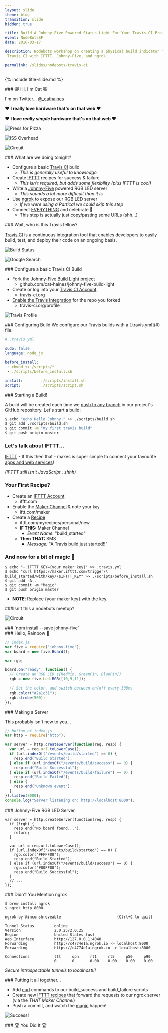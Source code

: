 ```yaml
---
layout: slide
theme: blog
transition: slide
hidden: true

title: Build A Johnny-Five Powered Status Light For Your Travis CI Project
event: NodeBotsSF
date: 2016-03-17

description: Nodebots workshop on creating a physical build indicator for
 Travis CI with IFTTT, Johnny-Five, and ngrok.

permalink: /slides/nodebots-travis-ci
---
```


{% include title-slide.md %}
<section data-markdown>
### 😸 Hi, I'm Cat 😸

I'm on Twitter... [@_cathaines](https://twitter.com/_cathaines)

**♥️ I really love hardware that's on that web ♥️**

</section>

<section data-markdown>

**♥️ I love *really simple* hardware that's on that web ♥️**

</section>

<section data-markdown>

![Press for Pizza](../../assets/imgs/slides/nodebots-travis-ci/imp-button.jpeg)

</section>

<section data-markdown>

![ISS Overhead](../../assets/imgs/slides/nodebots-travis-ci/iss-overhead.jpeg)

</section>

<section data-markdown>

![Circuit](../../assets/imgs/slides/nodebots-travis-ci/circuit.jpeg)

</section>

<section data-markdown>
### What are we doing tonight?

- Configure a basic [Travis CI](https://travis-ci.org) build
    + *This is generally useful to knowledge*
- Create [IFTTT](https://ifttt.com) recipes for success & failure
    + *This isn't required, but adds some flexibility (plus IFTTT is cool)*
- Write a [Johnny-Five](https://github.com/rwaldron/johnny-five) powered RGB LED server
    + *This sounds a lot more difficult than it is*
- Use [ngrok](https://ngrok.com) to expose our RGB LED server
    + *If we were using a Partical we could skip this step*
- Connect [EVERYTHING](#) and celebrate 🎉
    + This step is actually just copy/pasting some URLs (shh...)

</section>


<section data-markdown class="plain">
### Wait, who is this Travis fellow?

[Travis CI](https://travis-ci.org) is a continuous integration tool that enables developers to easily build, test, and deploy their code on an ongoing basis.

![Build Status](../../assets/imgs/slides/nodebots-travis-ci/build-passing.svg)

</section>

<section data-markdown class="plain">

![Google Search](../../assets/imgs/slides/nodebots-travis-ci/google.png)

</section>

<section data-markdown>
### Configure a basic Travis CI Build

- Fork the [Johnny-Five Build Light](https://github.com/cat-haines/johnny-five-build-light) project
  + github.com/cat-haines/johnny-five-build-light
- Create or log into your [Travis CI Account](https://travis-ci.org)
  + travis-ci.org
- [Enable the Travis Integration](https://travis-ci.org/profile) for the repo you forked
  + travis-ci.org/profile

</section>

<section data-markdown>

![Travis Profile](../../assets/imgs/slides/nodebots-travis-ci/travis-profile.png)

</section>

<section data-markdown>
### Configuring Build
We configure our Travis builds with a [.travis.yml](#) file:

```yml
# .travis.yml

sudo: false
language: node_js

before_install:
 - chmod +x /scripts/*
 - ./scripts/before_install.sh

install:        ./scripts/install.sh
script:         ./scripts/script.sh
```

</section>

<section data-markdown>
### Starting a Build!

A build will be created each time we [push to any branch](#) in our project's GitHub repository. Let's start a build:

```bash
$ echo "echo Hello Johnny!" >> ./scripts/build.sh
$ git add ./scripts/build.sh
$ git commit -m "my first travis build"
$ git push origin master
```

</section>

<section data-markdown>

### Let's talk about IFTTT...

[IFTTT](http://ifttt.com) - If this then that - makes is super simple to connect your favourite [apps and web services](https://ifttt.com/channels)!

*(IFTTT still isn't JavaScript.. shhh)*

</section>

<section data-markdown>

### Your First Recipe?

- Create an [IFTTT Account](http://ifttt.com)
  + iffft.com
- Enable the [Maker Channel](http://ifttt.com/maker) & note your `key`
  + iftt.com/maker
- Create a [Recipe](https://ifttt.com/myrecipes/personal/new)
  + ifttt.com/myrecipes/personal/new
  + **IF THIS:** Maker Channel
    + *Event Name:* "build_started"
  + **Then THAT:** SMS
    + *Message:* "A Travis build just started!!"

</section>

<section data-markdown>

### And now for a bit of magic 🎩

```
$ echo "- IFTTT_KEY={your maker key}" >> .travis.yml
$ echo "curl https://maker.ifttt.com/trigger/\
build_started/with/key/\$IFTTT_KEY" >> ./scripts/before_install.sh
$ git add -A .
$ git commit -m "Magic"
$ git push origin master
```

* **NOTE**: Replace {your maker key} with the key.

</section>

<section data-markdown>

###Isn't this a nodebots meetup?

</section>

<section data-markdown>

![Circuit](../../assets/imgs/slides/nodebots-travis-ci/circuit.jpeg)

</section>

<section data-markdown>
### `npm install --save johnny-five`

</section>

<section data-markdown>
### Hello, Rainbow 🌈

```js
// index.js
var five = require("johnny-five");
var board = new five.Board();

var rgb;

board.on("ready", function() {
  // Create an RGB LED ([RedPin, GreenPin, BluePin])
  rgb = new five.Led.RGB([10,9,11]);

  // Set the color, and switch between on/off every 500ms
  rgb.color("#2a1c31");
  rgb.strobe(500);
});
```

</section>

<section data-markdown>
### Making a Server

This probably isn't new to you...
```js
// bottom of index.js
var http = require("http");

var server = http.createServer(function(req, resp) {
  var url = req.url.toLowerCase();
  if (url.indexOf("/events/build/started") == 0) {
    resp.end("Build Started");
  } else if (url.indexOf("/events/build/success") == 0) {
    resp.end("Build Successful");
  } else if (url.indexOf("/events/build/failure") == 0) {
    resp.end("Build Failed");
  } else {
    resp.end("Unknown event");
  }
}).listen(8000);
console.log("Server listening on: http://localhost:8000");

```

</section>

<section data-markdown>
### Johnny-Five RGB LED Server

```
var server = http.createServer(function(req, resp) {
  if (!rgb) {
    resp.end("No board found...");
    return;
  }

  var url = req.url.toLowerCase();
  if (url.indexOf("/events/build/started") == 0) {
    rgb.color("#FFFF00");
    resp.end("Build Started");
  } else if (url.indexOf("/events/build/success") == 0) {
    rgb.color("#00FF00");
    resp.end("Build Successful");
  }
  // ...
});
```

</section>

<section data-markdown>
### Didn't You Mention ngrok

```
$ brew install ngrok
$ ngrok http 8000

ngrok by @inconshreveable                         (Ctrl+C to quit)
                                                                   
Tunnel Status         online
Version               2.0.25/2.0.25
Region                United States (us)
Web Interface         http://127.0.0.1:4040
Forwarding            http://c4774e1a.ngrok.io -> localhost:8000
Forwarding            https://c4774e1a.ngrok.io -> localhost:8000
                                                                   
Connections           ttl     opn     rt1     rt5     p50     p90
                      0       0       0.00    0.00    0.00    0.00

```

*Secure introspectable tunnels to localhost!!!*

</section>

<section data-markdown>
### Putting it all together...

- Add [curl](#) commands to our build_success and build_failure scripts
- Create new [IFTTT recipes](https://ifttt.com/myrecipes/personal/new) that forward the requests to our ngrok server (via the *THAT Maker Channel*)
- Push a commit, and watch the [magic](#) happen!
</section>

<section data-markdown>

![Success!](http://i.giphy.com/q6QHDGE3X4EWA.gif)

</section>

<section data-markdown>
### 🏆 You Did It 🏆

</section>